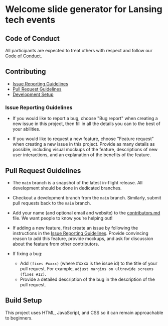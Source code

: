 # Welcome slide generator for Lansing tech events

## Code of Conduct
All participants are expected to treat others with respect and follow our [Code of Conduct](https://www.lansing.codes/code-of-conduct/).

## Contributing
- [Issue Reporting Guidelines](#issue-reporting-guidelines)
- [Pull Request Guidelines](#pull-request-guidelines)
- [Development Setup](#development-setup)

### Issue Reporting Guidelines

- If you would like to report a bug, choose "Bug report" when creating a new
  issue in this project, then fill in all the details you can to the best of your
  abilities.

- If you would like to request a new feature, choose "Feature request" when
  creating a new issue in this project. Provide as many details as possible,
  including visual mockups of the feature, descriptions of new user
  interactions, and an explanation of the benefits of the feature.

## Pull Request Guidelines

- The `main` branch is a snapshot of the latest in-flight release. All
  development should be done in dedicated branches.

- Checkout a development branch from the `main` branch. Similarly, submit pull
  requests back to the `main` branch.

- Add your name (and optional email and website) to the [contributors.md](contributors.md)
  file.  We want people to know you're helping out!

- If adding a new feature, first create an issue by following the instructions
  in the [Issue Reporting Guidelines](#issue-reporting-guidelines).
  Provide convincing reason to add this feature, provide mockups, and ask for
  discussion about the feature from other contributors. 

- If fixing a bug:
  - Add `(fixes #xxxx)` (where #xxxx is the issue id) to the title of your pull
    request. For example, `adjust margins on ultrawide screens (fixes #12)`.
  - Provide a detailed description of the bug in the description of the pull
    request.


## Build Setup

This project uses HTML, JavaScript, and CSS so it can remain approachable to beginners.


